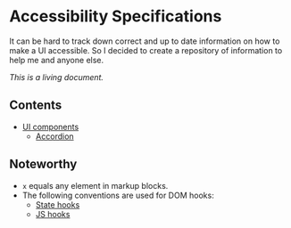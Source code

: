 # Accessibility Specifications

It can be hard to track down correct and up to date information on how to make a UI accessible. So I decided to create a repository of information to help me and anyone else.

*This is a living document.*

## Contents

- [UI components](../ui-components)
  - [Accordion](../ui-components/accordion/README.md)

## Noteworthy

- `x` equals any element in markup blocks.
- The following conventions are used for DOM hooks:
  - [State hooks](https://github.com/chris-pearce/css-guidelines#state-hooks)
  - [JS hooks](https://github.com/chris-pearce/css-guidelines#javascript-hooks)
  
